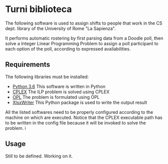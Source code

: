 # Turni biblioteca

The following software is used to assign shifts to people that work in the CS dept. library of the University of Rome "La Sapienza".

It performs automatic rostering by first parsing data from a Doodle poll, then solve a Integer Linear Programming Problem to assign a poll participant to each option of the poll, according to expressed availabilities.

## Requirements

The following libraries must be installed:

- [Python 3.6](https://www.python.org/) This software is written in Python
- [CPLEX](https://www.ibm.com/analytics/cplex-optimizer) The ILP problem is solved using CPLEX
- [OPL](https://www.ibm.com/analytics/optimization-modeling) The problem is formulated using OPL
- [XlsxWriter](https://xlsxwriter.readthedocs.io/) This Python package is used to write the output result

All the listed softwares need to be properly configured according to the machine on which are executed.
Notice that the CPLEX executable path has to be written in the config file because it will be invoked to solve the problem.
i
## Usage
Still to be defined. Working on it.
